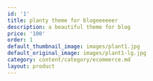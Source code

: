 ```yaml
---
id: '1'
title: planty theme for blogeeeeeer
description: a beautiful theme for blog
price: '100'
order: 1
default_thumbnail_image: images/plant1.jpg
default_original_image: images/plant1-lg.jpg
category: content/category/ecommerce.md
layout: product
---
```

